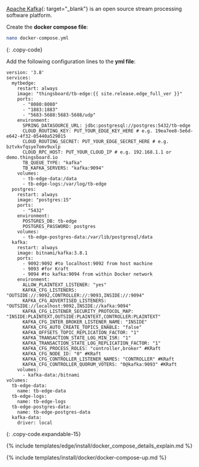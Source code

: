 [Apache Kafka](https://kafka.apache.org/){: target="_blank"} is an open source stream processing software platform.

Create the **docker compose file**:
```bash
nano docker-compose.yml
```
{: .copy-code}

Add the following configuration lines to the **yml file**:

```
version: '3.8'
services:
  mytbedge:
    restart: always
    image: "thingsboard/tb-edge:{{ site.release.edge_full_ver }}"
    ports:
      - "8080:8080"
      - "1883:1883"
      - "5683-5688:5683-5688/udp"
    environment:
      SPRING_DATASOURCE_URL: jdbc:postgresql://postgres:5432/tb-edge
      CLOUD_ROUTING_KEY: PUT_YOUR_EDGE_KEY_HERE # e.g. 19ea7ee8-5e6d-e642-4f32-05440a529015
      CLOUD_ROUTING_SECRET: PUT_YOUR_EDGE_SECRET_HERE # e.g. bztvkvfqsye7omv9uxlp
      CLOUD_RPC_HOST: PUT_YOUR_CLOUD_IP # e.g. 192.168.1.1 or demo.thingsboard.io
      TB_QUEUE_TYPE: "kafka"
      TB_KAFKA_SERVERS: "kafka:9094"
    volumes:
      - tb-edge-data:/data
      - tb-edge-logs:/var/log/tb-edge
  postgres:
    restart: always
    image: "postgres:15"
    ports:
      - "5432"
    environment:
      POSTGRES_DB: tb-edge
      POSTGRES_PASSWORD: postgres
    volumes:
      - tb-edge-postgres-data:/var/lib/postgresql/data
  kafka:
    restart: always
    image: bitnami/kafka:3.8.1
    ports:
      - 9092:9092 #to localhost:9092 from host machine
      - 9093 #for Kraft
      - 9094 #to kafka:9094 from within Docker network
    environment:
      ALLOW_PLAINTEXT_LISTENER: "yes"
      KAFKA_CFG_LISTENERS: "OUTSIDE://:9092,CONTROLLER://:9093,INSIDE://:9094"
      KAFKA_CFG_ADVERTISED_LISTENERS: "OUTSIDE://localhost:9092,INSIDE://kafka:9094"
      KAFKA_CFG_LISTENER_SECURITY_PROTOCOL_MAP: "INSIDE:PLAINTEXT,OUTSIDE:PLAINTEXT,CONTROLLER:PLAINTEXT"
      KAFKA_CFG_INTER_BROKER_LISTENER_NAME: "INSIDE"
      KAFKA_CFG_AUTO_CREATE_TOPICS_ENABLE: "false"
      KAFKA_OFFSETS_TOPIC_REPLICATION_FACTOR: "1"
      KAFKA_TRANSACTION_STATE_LOG_MIN_ISR: "1"
      KAFKA_TRANSACTION_STATE_LOG_REPLICATION_FACTOR: "1"
      KAFKA_CFG_PROCESS_ROLES: "controller,broker" #KRaft
      KAFKA_CFG_NODE_ID: "0" #KRaft
      KAFKA_CFG_CONTROLLER_LISTENER_NAMES: "CONTROLLER" #KRaft
      KAFKA_CFG_CONTROLLER_QUORUM_VOTERS: "0@kafka:9093" #KRaft
    volumes:
      - kafka-data:/bitnami
volumes:
  tb-edge-data:
    name: tb-edge-data
  tb-edge-logs:
    name: tb-edge-logs
  tb-edge-postgres-data:
    name: tb-edge-postgres-data
  kafka-data:
    driver: local
```
{: .copy-code.expandable-15}

{% include templates/edge/install/docker_compose_details_explain.md %}

{% include templates/install/docker/docker-compose-up.md %}
